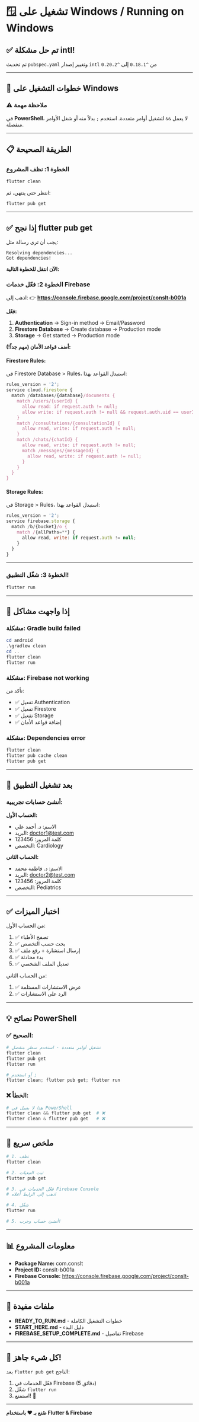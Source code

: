 # 🪟 تشغيل على Windows / Running on Windows

## ✅ تم حل مشكلة intl!

تم تحديث `pubspec.yaml` وتغيير إصدار `intl` من `^0.18.1` إلى `^0.20.2`

---

## 🚀 خطوات التشغيل على Windows

### ⚠️ ملاحظة مهمة
في **PowerShell**، لا يعمل `&&` لتشغيل أوامر متعددة. استخدم `;` بدلاً منه أو شغل الأوامر منفصلة.

---

## 📋 الطريقة الصحيحة

### الخطوة 1: نظف المشروع

```powershell
flutter clean
```

انتظر حتى ينتهي، ثم:

```powershell
flutter pub get
```

---

## ✅ إذا نجح flutter pub get

يجب أن ترى رسالة مثل:
```
Resolving dependencies...
Got dependencies!
```

**الآن انتقل للخطوة التالية:**

### الخطوة 2: فعّل خدمات Firebase

اذهب إلى:
👉 **https://console.firebase.google.com/project/conslt-b001a**

**فعّل:**
1. **Authentication** → Sign-in method → Email/Password
2. **Firestore Database** → Create database → Production mode
3. **Storage** → Get started → Production mode

**أضف قواعد الأمان (مهم جداً!):**

#### Firestore Rules:
في Firestore Database > Rules، استبدل القواعد بهذا:
```javascript
rules_version = '2';
service cloud.firestore {
  match /databases/{database}/documents {
    match /users/{userId} {
      allow read: if request.auth != null;
      allow write: if request.auth != null && request.auth.uid == userId;
    }
    match /consultations/{consultationId} {
      allow read, write: if request.auth != null;
    }
    match /chats/{chatId} {
      allow read, write: if request.auth != null;
      match /messages/{messageId} {
        allow read, write: if request.auth != null;
      }
    }
  }
}
```

#### Storage Rules:
في Storage > Rules، استبدل القواعد بهذا:
```javascript
rules_version = '2';
service firebase.storage {
  match /b/{bucket}/o {
    match /{allPaths=**} {
      allow read, write: if request.auth != null;
    }
  }
}
```

---

### الخطوة 3: شغّل التطبيق!

```powershell
flutter run
```

---

## 🔧 إذا واجهت مشاكل

### مشكلة: Gradle build failed

```powershell
cd android
.\gradlew clean
cd ..
flutter clean
flutter run
```

### مشكلة: Firebase not working

تأكد من:
- ✅ تفعيل Authentication
- ✅ تفعيل Firestore
- ✅ تفعيل Storage
- ✅ إضافة قواعد الأمان

### مشكلة: Dependencies error

```powershell
flutter clean
flutter pub cache clean
flutter pub get
```

---

## 📱 بعد تشغيل التطبيق

### أنشئ حسابات تجريبية:

**الحساب الأول:**
- الاسم: د. أحمد علي
- البريد: doctor1@test.com
- كلمة المرور: 123456
- التخصص: Cardiology

**الحساب الثاني:**
- الاسم: د. فاطمة محمد
- البريد: doctor2@test.com
- كلمة المرور: 123456
- التخصص: Pediatrics

---

## ✅ اختبار الميزات

من الحساب الأول:
1. ✅ تصفح الأطباء
2. ✅ بحث حسب التخصص
3. ✅ إرسال استشارة + رفع ملف
4. ✅ بدء محادثة
5. ✅ تعديل الملف الشخصي

من الحساب الثاني:
1. ✅ عرض الاستشارات المستلمة
2. ✅ الرد على الاستشارات

---

## 💡 نصائح PowerShell

### ✅ الصحيح:
```powershell
# تشغيل أوامر متعددة - استخدم سطر منفصل
flutter clean
flutter pub get
flutter run

# أو استخدم ;
flutter clean; flutter pub get; flutter run
```

### ❌ الخطأ:
```powershell
# هذا لا يعمل في PowerShell
flutter clean && flutter pub get  # ❌
flutter clean & flutter pub get   # ❌
```

---

## 🎯 ملخص سريع

```powershell
# 1. نظف
flutter clean

# 2. ثبت التبعيات
flutter pub get

# 3. فعّل الخدمات في Firebase Console
# اذهب إلى الرابط أعلاه

# 4. شغّل
flutter run

# 5. أنشئ حساب وجرب!
```

---

## 📊 معلومات المشروع

- **Package Name:** com.conslt
- **Project ID:** conslt-b001a
- **Firebase Console:** https://console.firebase.google.com/project/conslt-b001a

---

## 🔗 ملفات مفيدة

- **READY_TO_RUN.md** - خطوات التشغيل الكاملة
- **START_HERE.md** - دليل البدء
- **FIREBASE_SETUP_COMPLETE.md** - تفاصيل Firebase

---

## 🎊 كل شيء جاهز!

بعد `flutter pub get` الناجح:
1. فعّل الخدمات في Firebase (5 دقائق)
2. شغّل `flutter run`
3. استمتع! 🎉

---

**صُنع بـ ❤️ باستخدام Flutter & Firebase**

